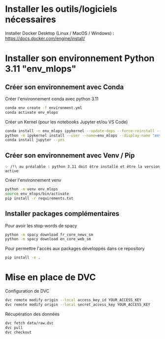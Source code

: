 # Installer les outils/logiciels nécessaires

Installer Docker Desktop (Linux / MacOS / Windows) : 
	https://docs.docker.com/engine/install/

# Installer son environnement Python 3.11 "env_mlops"

## Créer son environnement avec Conda
Créer l'environnement conda avec python 3.11
```sh
conda env create -f environment.yml 
conda activate env_mlops 
```

Créer un Kernel (pour les notebooks Jupyter et/ou VS Code)
```sh
conda install -n env_mlops ipykernel --update-deps --force-reinstall --yes
python -m ipykernel install --user --name=env_mlops --display-name "env_mlops"
conda install jupyter --yes
```

## Créer son environnement avec Venv / Pip
`✨ /!\ au préalable : python 3.11 doit être installé et être la version active`

Créer l'environnement venv
```sh
python -m venv env_mlops
source env_mlops/bin/activate
pip install -r requirements.txt
```

## Installer packages complémentaires

Pour avoir les stop-words de spacy
```sh
python -m spacy download fr_core_news_sm
python -m spacy download en_core_web_sm
```

Pour permettre l'accès aux packages développés dans ce repository
```sh
pip install -e .
```

# Mise en place de DVC

Configuration de DVC
```sh
dvc remote modify origin --local access_key_id YOUR_ACCESS_KEY
dvc remote modify origin --local secret_access_key YOUR_ACCESS_KEY
```

Récupération des données
```sh
dvc fetch data/raw.dvc
dvc pull 
dvc checkout
```
